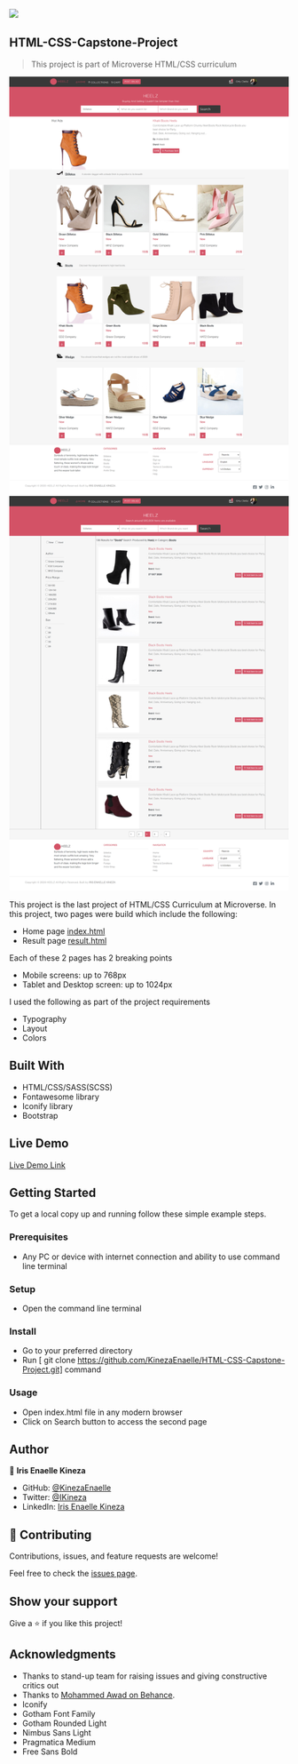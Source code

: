 ![](https://img.shields.io/badge/Microverse-blueviolet)

## HTML-CSS-Capstone-Project

> This project is part of Microverse HTML/CSS curriculum

![screenshot](/assets/images/pic.png)
![screenshot](/assets/images/screenshot2.png)

This project is the last project of HTML/CSS Curriculum at Microverse. In this project, two pages were build which include the following:

- Home page [index.html]()
- Result page [result.html]()

Each of these 2 pages has 2 breaking points

- Mobile screens: up to 768px
- Tablet and Desktop screen: up to 1024px

I used the following as part of the project requirements

- Typography
- Layout
- Colors

## Built With

- HTML/CSS/SASS(SCSS)
- Fontawesome library
- Iconify library
- Bootstrap

## Live Demo

[Live Demo Link]()

## Getting Started

To get a local copy up and running follow these simple example steps.

### Prerequisites

- Any PC or device with internet connection and ability to use command line terminal

### Setup

- Open the command line terminal

### Install

- Go to your preferred directory
- Run [ git clone https://github.com/KinezaEnaelle/HTML-CSS-Capstone-Project.git] command

### Usage

- Open index.html file in any modern browser
- Click on Search button to access the second page

## Author

👤 **Iris Enaelle Kineza**

- GitHub: [@KinezaEnaelle](https://github.com/KinezaEnaelle)
- Twitter: [@IKineza](https://twitter.com/IKineza)
- LinkedIn: [Iris Enaelle Kineza](https://www.linkedin.com/in/iris-enaelle-kineza-25a676187/)

## 🤝 Contributing

Contributions, issues, and feature requests are welcome!

Feel free to check the [issues page](https://github.com/KinezaEnaelle/HTML-CSS-Capstone-Project/issues).

## Show your support

Give a ⭐️ if you like this project!

## Acknowledgments

- Thanks to stand-up team for raising issues and giving constructive critics out
- Thanks to [Mohammed Awad on Behance](https://www.behance.net/M_Awad).
- Iconify
- Gotham Font Family
- Gotham Rounded Light
- Nimbus Sans Light
- Pragmatica Medium
- Free Sans Bold
